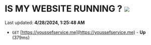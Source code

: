 # IS MY WEBSITE RUNNING ? [![](https://img.shields.io/static/v1?label=Sponsor&message=%E2%9D%A4&logo=GitHub&color=%23fe8e86)](https://github.com/sponsors/<username>)

Last updated: **4/28/2024, 1:25:48 AM**

- `GET` [https://youssefservice.me](https://youssefservice.me) - **Up** (379ms)
